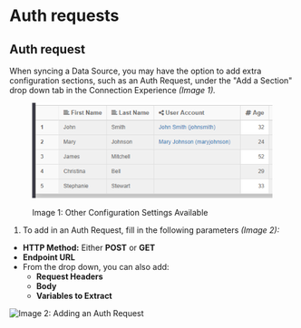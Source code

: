 # Auth requests

## Auth request <a href="#1.3.2-auth-request" id="1.3.2-auth-request"></a>

When syncing a Data Source, you may have the option to add extra configuration sections, such as an Auth Request, under the "Add a Section" drop down tab in the Connection Experience _(Image 1)._

<figure><img src="../../../.gitbook/assets/image (400).png" alt=""><figcaption><p>Image 1: Other Configuration Settings Available </p></figcaption></figure>

1. To add in an Auth Request, fill in the following parameters _(Image 2):_

- **HTTP Method:** Either **POST** or **GET**
- **Endpoint URL**
- From the drop down, you can also add:
  - **Request Headers**
  - **Body**
  - **Variables to Extract**

![Image 2: Adding an Auth Request](https://4280024999-files.gitbook.io/~/files/v0/b/gitbook-x-prod.appspot.com/o/spaces%2F-M9TgaGdQpt0ZS9aqe1c%2Fuploads%2FVGPOuO77fJ58xq4WNbrr%2Fimage.png?alt=media&token=e65abbf9-b494-468c-9350-b8bdb5c3cf3e)

